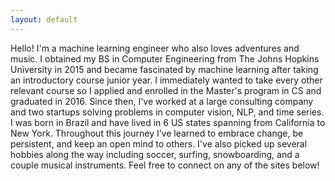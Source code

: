 ```yaml
---
layout: default
---
```



Hello! I'm a machine learning engineer who also loves adventures and music. I obtained my BS in Computer Engineering from The Johns Hopkins University in 2015 and became fascinated by machine learning after taking an introductory course junior year. I immediately wanted to take every other relevant course so I applied and enrolled in the Master's program in CS and graduated in 2016. Since then,  I've worked at a large consulting company and two startups solving problems in computer vision, NLP, and time series. I was born in Brazil and have lived in 6 US states spanning from California to New York. Throughout this journey I’ve learned to embrace change, be persistent, and keep an open mind to others. I've also picked up several hobbies along the way including soccer, surfing, snowboarding, and a couple musical instruments. Feel free to connect on any of the sites below!

